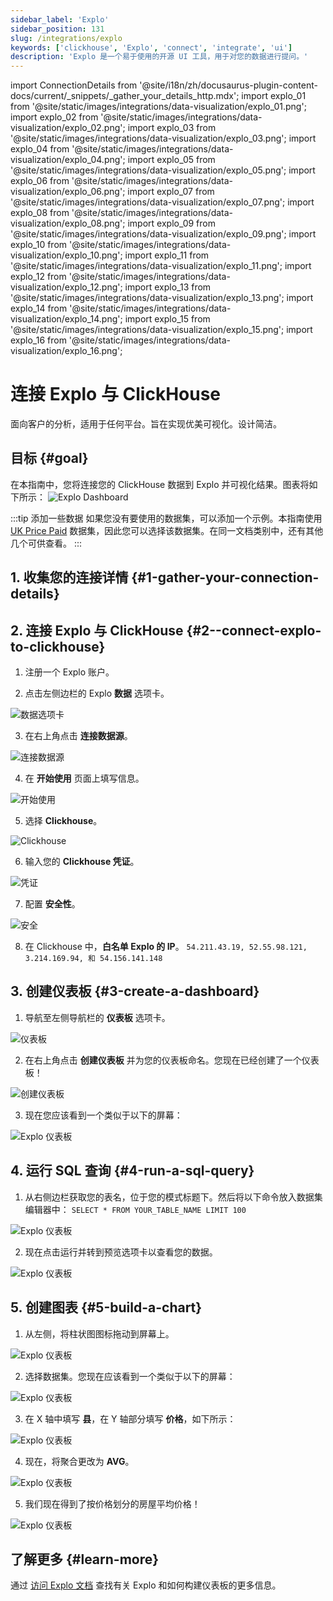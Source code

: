 ```yaml
---
sidebar_label: 'Explo'
sidebar_position: 131
slug: /integrations/explo
keywords: ['clickhouse', 'Explo', 'connect', 'integrate', 'ui']
description: 'Explo 是一个易于使用的开源 UI 工具，用于对您的数据进行提问。'
---
```


import ConnectionDetails from '@site/i18n/zh/docusaurus-plugin-content-docs/current/_snippets/_gather_your_details_http.mdx';
import explo_01 from '@site/static/images/integrations/data-visualization/explo_01.png';
import explo_02 from '@site/static/images/integrations/data-visualization/explo_02.png';
import explo_03 from '@site/static/images/integrations/data-visualization/explo_03.png';
import explo_04 from '@site/static/images/integrations/data-visualization/explo_04.png';
import explo_05 from '@site/static/images/integrations/data-visualization/explo_05.png';
import explo_06 from '@site/static/images/integrations/data-visualization/explo_06.png';
import explo_07 from '@site/static/images/integrations/data-visualization/explo_07.png';
import explo_08 from '@site/static/images/integrations/data-visualization/explo_08.png';
import explo_09 from '@site/static/images/integrations/data-visualization/explo_09.png';
import explo_10 from '@site/static/images/integrations/data-visualization/explo_10.png';
import explo_11 from '@site/static/images/integrations/data-visualization/explo_11.png';
import explo_12 from '@site/static/images/integrations/data-visualization/explo_12.png';
import explo_13 from '@site/static/images/integrations/data-visualization/explo_13.png';
import explo_14 from '@site/static/images/integrations/data-visualization/explo_14.png';
import explo_15 from '@site/static/images/integrations/data-visualization/explo_15.png';
import explo_16 from '@site/static/images/integrations/data-visualization/explo_16.png';


# 连接 Explo 与 ClickHouse

面向客户的分析，适用于任何平台。旨在实现优美可视化。设计简洁。

## 目标 {#goal}

在本指南中，您将连接您的 ClickHouse 数据到 Explo 并可视化结果。图表将如下所示：
<img src={explo_15} class="image" alt="Explo Dashboard" />

<p/>

:::tip 添加一些数据
如果您没有要使用的数据集，可以添加一个示例。本指南使用 [UK Price Paid](/getting-started/example-datasets/uk-price-paid.md) 数据集，因此您可以选择该数据集。在同一文档类别中，还有其他几个可供查看。
:::

## 1. 收集您的连接详情 {#1-gather-your-connection-details}
<ConnectionDetails />


## 2. 连接 Explo 与 ClickHouse {#2--connect-explo-to-clickhouse}

1. 注册一个 Explo 账户。

2. 点击左侧边栏的 Explo **数据** 选项卡。


<img src={explo_01} class="image" alt="数据选项卡" />

3. 在右上角点击 **连接数据源**。


<img src={explo_02} class="image" alt="连接数据源" />

4. 在 **开始使用** 页面上填写信息。


<img src={explo_03} class="image" alt="开始使用" />

5. 选择 **Clickhouse**。


<img src={explo_04} class="image" alt="Clickhouse" />


6. 输入您的 **Clickhouse 凭证**。


<img src={explo_05} class="image" alt="凭证" />


7. 配置 **安全性**。


<img src={explo_06} class="image" alt="安全" />

8. 在 Clickhouse 中，**白名单 Explo 的 IP**。
`
54.211.43.19, 52.55.98.121, 3.214.169.94, 和 54.156.141.148
`

## 3. 创建仪表板 {#3-create-a-dashboard}

1. 导航至左侧导航栏的 **仪表板** 选项卡。


<img src={explo_07} class="image" alt="仪表板" />


2. 在右上角点击 **创建仪表板** 并为您的仪表板命名。您现在已经创建了一个仪表板！


<img src={explo_08} class="image" alt="创建仪表板" />


3. 现在您应该看到一个类似于以下的屏幕：


<img src={explo_09} class="image" alt="Explo 仪表板" />


## 4. 运行 SQL 查询 {#4-run-a-sql-query}

1. 从右侧边栏获取您的表名，位于您的模式标题下。然后将以下命令放入数据集编辑器中：
`
SELECT * FROM YOUR_TABLE_NAME
LIMIT 100
`


<img src={explo_10} class="image" alt="Explo 仪表板" />


2. 现在点击运行并转到预览选项卡以查看您的数据。


<img src={explo_11} class="image" alt="Explo 仪表板" />


## 5. 创建图表 {#5-build-a-chart}

1. 从左侧，将柱状图图标拖动到屏幕上。


<img src={explo_16} class="image" alt="Explo 仪表板" />


2. 选择数据集。您现在应该看到一个类似于以下的屏幕：


<img src={explo_12} class="image" alt="Explo 仪表板" />


3. 在 X 轴中填写 **县**，在 Y 轴部分填写 **价格**，如下所示：


<img src={explo_13} class="image" alt="Explo 仪表板" />


4. 现在，将聚合更改为 **AVG**。


<img src={explo_14} class="image" alt="Explo 仪表板" />


5. 我们现在得到了按价格划分的房屋平均价格！


<img src={explo_15} class="image" alt="Explo 仪表板" />

## 了解更多 {#learn-more}

通过 <a href="https://docs.explo.co/" target="_blank">访问 Explo 文档</a> 查找有关 Explo 和如何构建仪表板的更多信息。
